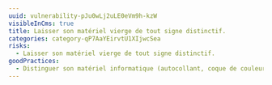 ```yaml
---
uuid: vulnerability-pJu0wLj2uLE0eVm9h-kzW
visibleInCms: true
title: Laisser son matériel vierge de tout signe distinctif.
categories: category-qP7AaYEirvtU1XIjwcSea
risks:
  - Laisser son matériel vierge de tout signe distinctif.
goodPractices:
  - Distinguer son matériel informatique (autocollant, coque de couleur, etc.).
---
```

